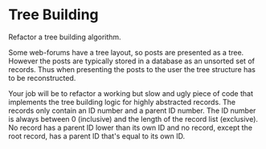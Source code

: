 # Tree Building

Refactor a tree building algorithm.

Some web-forums have a tree layout, so posts are presented as a tree. However
the posts are typically stored in a database as an unsorted set of records. Thus
when presenting the posts to the user the tree structure has to be
reconstructed.

Your job will be to refactor a working but slow and ugly piece of code that
implements the tree building logic for highly abstracted records. The records
only contain an ID number and a parent ID number. The ID number is always
between 0 (inclusive) and the length of the record list (exclusive). No record
has a parent ID lower than its own ID and no record, except the root record,
has a parent ID that's equal to its own ID.





